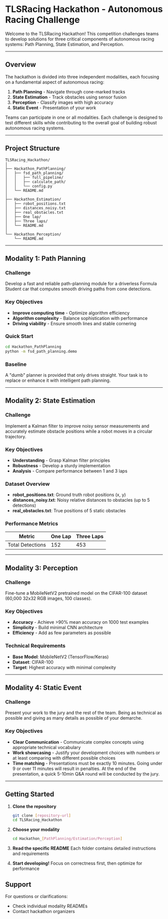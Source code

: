 # TLSRacing Hackathon - Autonomous Racing Challenge

Welcome to the TLSRacing Hackathon! This competition challenges teams to develop solutions for three critical components of autonomous racing systems: Path Planning, State Estimation, and Perception.

---

## Overview

The hackathon is divided into three independent modalities, each focusing on a fundamental aspect of autonomous racing:

1. **Path Planning** - Navigate through cone-marked tracks
2. **State Estimation** - Track obstacles using sensor fusion
3. **Perception** - Classify images with high accuracy
4. **Static Event** - Presentation of your work

Teams can participate in one or all modalities. Each challenge is designed to test different skills while contributing to the overall goal of building robust autonomous racing systems.

---

## Project Structure

```
TLSRacing_Hackathon/
│
├── Hackathon_PathPlanning/
│   ├── fsd_path_planning/
│   │   ├── full_pipeline/
│   │   ├── calculate_path/
│   │   └── config.py
│   └── README.md
│
├── Hackathon_Estimation/
│   ├── robot_positions.txt
│   ├── distances_noisy.txt
│   ├── real_obstacles.txt
│   ├── One lap/
│   ├── Three laps/
│   └── README.md
│
└── Hackathon_Perception/
    └── README.md
```

---

## Modality 1: Path Planning

### Challenge
Develop a fast and reliable path-planning module for a driverless Formula Student car that computes smooth driving paths from cone detections.

### Key Objectives
- **Improve computing time** - Optimize algorithm efficiency
- **Algorithm complexity** - Balance sophistication with performance
- **Driving viability** - Ensure smooth lines and stable cornering

### Quick Start
```bash
cd Hackathon_PathPlanning
python -m fsd_path_planning.demo
```

### Baseline
A "dumb" planner is provided that only drives straight. Your task is to replace or enhance it with intelligent path planning.

---

## Modality 2: State Estimation

### Challenge
Implement a Kalman filter to improve noisy sensor measurements and accurately estimate obstacle positions while a robot moves in a circular trajectory.

### Key Objectives
- **Understanding** - Grasp Kalman filter principles
- **Robustness** - Develop a sturdy implementation
- **Analysis** - Compare performance between 1 and 3 laps

### Dataset Overview
- **robot_positions.txt**: Ground truth robot positions (x, y)
- **distances_noisy.txt**: Noisy relative distances to obstacles (up to 5 detections)
- **real_obstacles.txt**: True positions of 5 static obstacles

### Performance Metrics
| Metric | One Lap | Three Laps |
|--------|---------|------------|
| Total Detections | 152 | 453 |

---

## Modality 3: Perception

### Challenge
Fine-tune a MobileNetV2 pretrained model on the CIFAR-100 dataset (60,000 32x32 RGB images, 100 classes).

### Key Objectives
- **Accuracy** - Achieve >90% mean accuracy on 1000 test examples
- **Simplicity** - Build minimal CNN architecture
- **Efficiency** - Add as few parameters as possible

### Technical Requirements
- **Base Model**: MobileNetV2 (TensorFlow/Keras)
- **Dataset**: CIFAR-100
- **Target**: Highest accuracy with minimal complexity

---

## Modality 4: Static Event

### Challenge
Present your work to the jury and the rest of the team. Being as technical as possible and giving as many details as possible of your demarche.

### Key Objectives
- **Clear Communication** - Communicate complex concepts using appropriate technical vocabulary
- **Work showcasing** - Justify your development choices with numbers or at least comparing with different possible choices
- **Time matching** - Presentations must be exactly 10 minutes. Going under 9 or over 11 minutes will result in penalties.
At the end of the presentation, a quick 5-10min Q&A round will be conducted by the jury.

---

## Getting Started

1. **Clone the repository**
   ```bash
   git clone [repository-url]
   cd TLSRacing_Hackathon
   ```

2. **Choose your modality**
   ```bash
   cd Hackathon_[PathPlanning/Estimation/Perception]
   ```

3. **Read the specific README**
   Each folder contains detailed instructions and requirements

4. **Start developing!**
   Focus on correctness first, then optimize for performance

## Support

For questions or clarifications:
- Check individual modality READMEs
- Contact hackathon organizers
